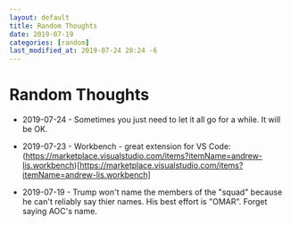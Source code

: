 ```yaml
---
layout: default
title: Random Thoughts
date: 2019-07-19
categories: [random]
last_modified_at: 2019-07-24 20:24 -6
---
```


# Random Thoughts

* 2019-07-24 - Sometimes you just need to let it all go for a while. It will be OK.

* 2019-07-23 - Workbench - great extension for VS Code: (https://marketplace.visualstudio.com/items?itemName=andrew-lis.workbench)[https://marketplace.visualstudio.com/items?itemName=andrew-lis.workbench]

* 2019-07-19 - Trump won't name the members of the "squad" because he can't reliably say thier names. His best effort is "OMAR". Forget saying AOC's name. 
